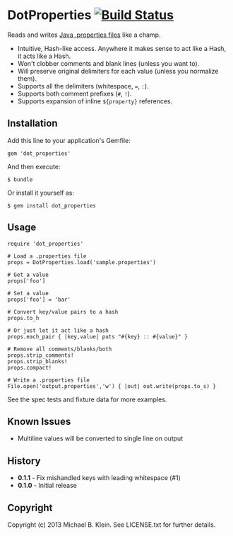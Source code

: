 # DotProperties [![Build Status](https://secure.travis-ci.org/mbklein/dot-properties.png)](http://travis-ci.org/mbklein/dot-properties)

Reads and writes [Java .properties files](http://en.wikipedia.org/wiki/.properties) like a champ.

* Intuitive, Hash-like access. Anywhere it makes sense to act like a Hash, it acts like a Hash.
* Won't clobber comments and blank lines (unless you want to).
* Will preserve original delimiters for each value (unless you normalize them).
* Supports all the delimiters (whitespace, `=`, `:`).
* Supports both comment prefixes (`#`, `!`).
* Supports expansion of inline `${property}` references.

## Installation

Add this line to your application's Gemfile:

    gem 'dot_properties'

And then execute:

    $ bundle

Or install it yourself as:

    $ gem install dot_properties

## Usage

    require 'dot_properties'

    # Load a .properties file
    props = DotProperties.load('sample.properties')

    # Get a value
    props['foo']

    # Set a value
    props['foo'] = 'bar'

    # Convert key/value pairs to a hash
    props.to_h

    # Or just let it act like a hash 
    props.each_pair { |key,value| puts "#{key} :: #{value}" }

    # Remove all comments/blanks/both
    props.strip_comments!
    props.strip_blanks!
    props.compact!

    # Write a .properties file
    File.open('output.properties','w') { |out| out.write(props.to_s) }

See the spec tests and fixture data for more examples.

## Known Issues

* Multiline values will be converted to single line on output

## History

- <b>0.1.1</b> - Fix mishandled keys with leading whitespace (#1)
- <b>0.1.0</b> - Initial release

## Copyright

Copyright (c) 2013 Michael B. Klein. See LICENSE.txt for further details.

